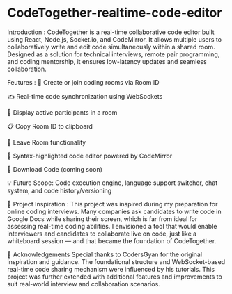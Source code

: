 # CodeTogether-realtime-code-editor


Introduction : CodeTogether is a real-time collaborative code editor built using React, Node.js, Socket.io, and CodeMirror. It allows multiple users to collaboratively write and edit code simultaneously within a shared room. Designed as a solution for technical interviews, remote pair programming, and coding mentorship, it ensures low-latency updates and seamless collaboration.

Feutures : 
🔗 Create or join coding rooms via Room ID

✍️ Real-time code synchronization using WebSockets

👤 Display active participants in a room

📋 Copy Room ID to clipboard

🚪 Leave Room functionality

📝 Syntax-highlighted code editor powered by CodeMirror

💾 Download Code (coming soon)

💡 Future Scope: Code execution engine, language support switcher, chat system, and code history/versioning


🧠 Project Inspiration : 
This project was inspired during my preparation for online coding interviews. Many companies ask candidates to write code in Google Docs while sharing their screen, which is far from ideal for assessing real-time coding abilities. I envisioned a tool that would enable interviewers and candidates to collaborate live on code, just like a whiteboard session — and that became the foundation of CodeTogether.

🙏 Acknowledgements
Special thanks to CodersGyan for the original inspiration and guidance. The foundational structure and WebSocket-based real-time code sharing mechanism were influenced by his tutorials. This project was further extended with additional features and improvements to suit real-world interview and collaboration scenarios.
